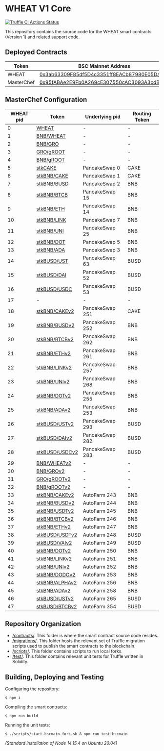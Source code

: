 # WHEAT V1 Core

[![Truffle CI Actions Status](https://github.com/GrowthDeFi/wheat-v1-core/workflows/Truffle%20CI/badge.svg)](https://github.com/GrowthDeFi/wheat-v1-core/actions)

This repository contains the source code for the WHEAT smart contracts
(Version 1) and related support code.

## Deployed Contracts

| Token         | BSC Mainnet Address                                                                                                  |
| ------------- | -------------------------------------------------------------------------------------------------------------------- |
| WHEAT         | [0x3ab63309F85df5D4c3351ff8EACb87980E05Da4E](https://bscscan.com/address/0x3ab63309F85df5D4c3351ff8EACb87980E05Da4E) |
| MasterChef    | [0x95fABAe2E9Fb0A269cE307550cAC3093A3cdB448](https://bscscan.com/address/0x95fABAe2E9Fb0A269cE307550cAC3093A3cdB448) |

## MasterChef Configuration

| WHEAT pid | Token                                                                                    | Underlying pid  | Routing Token |
| ----------| ---------------------------------------------------------------------------------------- | --------------- | ------------- |
| 0         | [WHEAT](https://bscscan.com/address/0x3ab63309F85df5D4c3351ff8EACb87980E05Da4E)          | -               | -             |
| 1         | [BNB/WHEAT](https://bscscan.com/address/0xba2aBFfaF06A83AC2a4beE91bB009409EE0c771D)      | -               | -             |
| 2         | [BNB/GRO](https://bscscan.com/address/0x5eEb5A7d5229687698825d30e8302A56c5404d4b)        | -               | -             |
| 3         | [GRO/gROOT](https://bscscan.com/address/0xd665A0b6293C6Bc05D3823Acb0c1596D4B88F3B2)      | -               | -             |
| 4         | [BNB/gROOT](https://bscscan.com/address/0x7Fb2C6B9377480FcFB3afB987fD5be6F6139d8c4)      | -               | -             |
| 5         | [stkCAKE](https://bscscan.com/address/0x84BA65DB2da175051E25F86e2f459C863CBb3E0C)        | PancakeSwap 0   | CAKE          |
| 6         | [stkBNB/CAKE](https://bscscan.com/address/0xb290b079d7386C8e6F7a01F2f83c760aD807752C)    | PancakeSwap 1   | CAKE          |
| 7         | [stkBNB/BUSD](https://bscscan.com/address/0x5cce1C68Db563586e10bc0B8Ef7b65265971cD91)    | PancakeSwap 2   | BNB           |
| 8         | [stkBNB/BTCB](https://bscscan.com/address/0x61f6Fa43D16890382E38E32Fd02C7601A271f133)    | PancakeSwap 15  | BNB           |
| 9         | [stkBNB/ETH](https://bscscan.com/address/0xc9e459BF16C10A40bc7daa4a2366ac685cEe784F)     | PancakeSwap 14  | BNB           |
| 10        | [stkBNB/LINK](https://bscscan.com/address/0xB2a97CC57AC2229a4017227cf71a28271a89f569)    | PancakeSwap 7   | BNB           |
| 11        | [stkBNB/UNI](https://bscscan.com/address/0x12821BE81Ee152DF53bEa1b9ad0B45A6d95B1ad5)     | PancakeSwap 25  | BNB           |
| 12        | [stkBNB/DOT](https://bscscan.com/address/0x9Be3593e1784E6Dc8A0b77760aA9e917Ed579676)     | PancakeSwap 5   | BNB           |
| 13        | [stkBNB/ADA](https://bscscan.com/address/0x13342abC6FD747dE2F11c58cB32f7326BE331183)     | PancakeSwap 3   | BNB           |
| 14        | [stkBUSD/UST](https://bscscan.com/address/0xd27F9D92cb456603FCCdcF2eBA92Db585140D969)    | PancakeSwap 63  | BUSD          |
| 15        | [stkBUSD/DAI](https://bscscan.com/address/0xEe827483fb49a72C8c13C460275e39f7A59fB439)    | PancakeSwap 52  | BUSD          |
| 16        | [stkBUSD/USDC](https://bscscan.com/address/0x97527E4033CAdD548eB2Eb5dB3BCdd8BF21f925D)   | PancakeSwap 53  | BUSD          |
| 17        | -                                                                                        | -               | -             |
| 18        | [stkBNB/CAKEv2](https://bscscan.com/address/0x4291474e88E2fEE6eC5B8c28F4Ed2075cEf5B803)  | PancakeSwap 251 | CAKE          |
| 19        | [stkBNB/BUSDv2](https://bscscan.com/address/0xdC4D358B34619e4fE7feb28bE301B2FBe4F3aFf9)  | PancakeSwap 252 | BNB           |
| 20        | [stkBNB/BTCBv2](https://bscscan.com/address/0xA561fa603bf0B43Cb0d0911EeccC8B6777d3401B)  | PancakeSwap 262 | BNB           |
| 21        | [stkBNB/ETHv2](https://bscscan.com/address/0x28e6aa3DD98372Da0959Abe9d0efeB4455d4dFe1)   | PancakeSwap 261 | BNB           |
| 22        | [stkBNB/LINKv2](https://bscscan.com/address/0x3B88a64D0B9fA485B71c98B00D799aa8D1aEe9E3)  | PancakeSwap 257 | BNB           |
| 23        | [stkBNB/UNIv2](https://bscscan.com/address/0x515785CE5D5e94f93fe41Ed3fd83779Fb3Aff8A4)   | PancakeSwap 268 | BNB           |
| 24        | [stkBNB/DOTv2](https://bscscan.com/address/0x53073f685474341cdc765F97E7CFB2F427BD9db9)   | PancakeSwap 255 | BNB           |
| 25        | [stkBNB/ADAv2](https://bscscan.com/address/0xf5aFfe3459813AB193329E53f17098806709046A)   | PancakeSwap 253 | BNB           |
| 26        | [stkBUSD/USTv2](https://bscscan.com/address/0x5141da4ab5b3e13ceE7B10980aE6bB848FdB59Cd)  | PancakeSwap 293 | BUSD          |
| 27        | [stkBUSD/DAIv2](https://bscscan.com/address/0x691e486b5F7E39e90d37485164fAbDDd93aE43cD)  | PancakeSwap 282 | BUSD          |
| 28        | [stkBUSD/USDCv2](https://bscscan.com/address/0xae35A19F1DAc62AD3794773D5f0983f05073D0f2) | PancakeSwap 283 | BUSD          |
| 29        | [BNB/WHEATv2](https://bscscan.com/address/0xD58F6FC430BFd33e07566541D91b80143d1D3BB5)    | -               | -             |
| 30        | [BNB/GROv2](https://bscscan.com/address/0x2e9AC5cFCD34E98d5edD9b31A48922f8c664b673)      | -               | -             |
| 31        | [GRO/gROOTv2](https://bscscan.com/address/0x6Fc18618a58e2A5ff0877E0561B8724d135DFC00)    | -               | -             |
| 32        | [BNB/gROOTv2](https://bscscan.com/address/0x0d5B76B7120736000D20A5E33bFF2185DCA79e9a)    | -               | -             |
| 33        | [stkBNB/CAKEv2](https://bscscan.com/address/0x86c15Efe94320Cd139eA4875b7ceF336e1F91f16)  | AutoFarm 243    | BNB           |
| 34        | [stkBNB/BUSDv2](https://bscscan.com/address/0xd5ffd8318b1c82FDE321f7BC1a553462A13A2E14)  | AutoFarm 244    | BNB           |
| 35        | [stkBNB/USDTv2](https://bscscan.com/address/0x7259CeBc6D8f84afdce4B81a3a33D53A526521F8)  | AutoFarm 245    | BNB           |
| 36        | [stkBNB/BTCBv2](https://bscscan.com/address/0x074fD0f3289cF3F5E0E80c969F62B21cB38Ad3b5)  | AutoFarm 246    | BNB           |
| 37        | [stkBNB/ETHv2](https://bscscan.com/address/0x15B310c8D9d0Ac9aefB94BF492e7eAbC43B4f93e)   | AutoFarm 247    | BNB           |
| 38        | [stkBUSD/USDTv2](https://bscscan.com/address/0x6f1c4303bC40AEee0aa60dD90e4eeC353487b66f) | AutoFarm 248    | BUSD          |
| 39        | [stkBUSD/VAIv2](https://bscscan.com/address/0xC8daDd57BD9342b7ba9449B952DBE11B4f3D1648)  | AutoFarm 249    | BUSD          |
| 40        | [stkBNB/DOTv2](https://bscscan.com/address/0x5C96941B28B824c3E9d01E5cb2D77B3f7801560e)   | AutoFarm 250    | BNB           |
| 41        | [stkBNB/LINKv2](https://bscscan.com/address/0x501382584a3DBF1471918Cd4ee0fd3bE23FfDF29)  | AutoFarm 251    | BNB           |
| 42        | [stkBNB/UNIv2](https://bscscan.com/address/0x0900a05910E7d4811f9FC17843120D6412df2968)   | AutoFarm 252    | BNB           |
| 43        | [stkBNB/DODOv2](https://bscscan.com/address/0x67A4c8d130ED95fFaB9F2CDf001811Ada1077875)  | AutoFarm 253    | BNB           |
| 44        | [stkBNB/ALPHAv2](https://bscscan.com/address/0x6C6d105066462EE9b5Cfc7628e2edB1000e887F1) | AutoFarm 256    | BNB           |
| 45        | [stkBNB/ADAv2](https://bscscan.com/address/0x73099318dfBB1C59e473322F29C215132A14Ab86)   | AutoFarm 258    | BNB           |
| 46        | [stkBUSD/USTv2](https://bscscan.com/address/0xB2b5dba919Da2E06d6cDd15dF17bA4b99D3eB1bD)  | AutoFarm 265    | BUSD          |
| 47        | [stkBUSD/BTCBv2](https://bscscan.com/address/0xf30D01da4257c696e537E2fdF0a2Ce6C9D627352) | AutoFarm 354    | BUSD          |

<!---

Pending publication after PancakeSwap V2 migration:

| WHEAT pid | Token                                                                                    | CAKE pid | Routing Token |
| ----------| ---------------------------------------------------------------------------------------- | -------- | ------------- |
| -         | stkCAKEv2                                                                                | 0        | CAKE          |

To be published later (CAKE based):

| WHEAT pid | Token                                                                                    | CAKE pid | Routing Token |
| ----------| ---------------------------------------------------------------------------------------- | -------- | ------------- |
| -         | stkBTCB/bBADGER                                                                          | 332      | BTCB          |
| -         | stkBNB/BSCX                                                                              | 281      | BNB           |
| -         | stkBNB/BRY                                                                               | 303      | BNB           |
| -         | stkBNB/WATCH                                                                             | 312      | BNB           |
| -         | stkBNB/BTCST                                                                             | 285      | BNB           |
| -         | stkBUSD/IOTX                                                                             | 309      | BUSD          |
| -         | stkBUSD/TPT                                                                              | 313      | BUSD          |
| -         | stkBNB/ZIL                                                                               | 334      | BNB           |
| -         | stkBNB/TWT                                                                               | 259      | BNB           |
| -         | stkBNB/bOPEN                                                                             | 307      | BNB           |

To be published later (AUTO based):

| WHEAT pid | Token                                                                                    | AUTO pid | Routing Token |
| ----------| ---------------------------------------------------------------------------------------- | -------- | ------------- |
| -         | [stkBNB/AUTOv1](https://bscscan.com/address/0x30cD3DF94b0FA799F946efB3CcB9E9902069aAEB)  | 6        | AUTO          |
| -         | [stkbeltBNBv2](https://bscscan.com/address/0xeC97D2e53e34Aa8E5C6a843D9cd74641E645681A)   | 338      | BNB           |
| -         | [stkbeltBTCv2](https://bscscan.com/address/0x04abDB55DCd0167BFcE8FA0fA125F102c4734C62)   | 339      | BTCB          |
| -         | [stkbeltETHv2](https://bscscan.com/address/0xE70aA236f2c2dABC346e193F606986Bb843bA3d9)   | 340      | ETH           |
| -         | [stk4BELTv2](https://bscscan.com/address/0xeB8e1c316694742E7042882be1ac55ebbD2bCEbB)     | 341      | BUSD          |

-->

## Repository Organization

* [/contracts/](contracts). This folder is where the smart contract source code
  resides.
* [/migrations/](migrations). This folder hosts the relevant set of Truffle
  migration scripts used to publish the smart contracts to the blockchain.
* [/scripts/](scripts). This folder contains scripts to run local forks.
* [/test/](test). This folder contains relevant unit tests for Truffle written
  in Solidity.

## Building, Deploying and Testing

Configuring the repository:

    $ npm i

Compiling the smart contracts:

    $ npm run build

Running the unit tests:

    $ ./scripts/start-bscmain-fork.sh & npm run test:bscmain

_(Standard installation of Node 14.15.4 on Ubuntu 20.04)_
